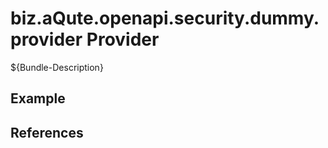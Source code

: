 # biz.aQute.openapi.security.dummy.provider Provider

${Bundle-Description}

## Example

## References

